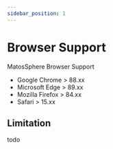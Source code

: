 ```yaml
---
sidebar_position: 1
---
```


# Browser Support

MatosSphere Browser Support

* Google Chrome > 88.xx
* Microsoft Edge > 89.xx
* Mozilla Firefox > 84.xx
* Safari > 15.xx

## Limitation

todo
